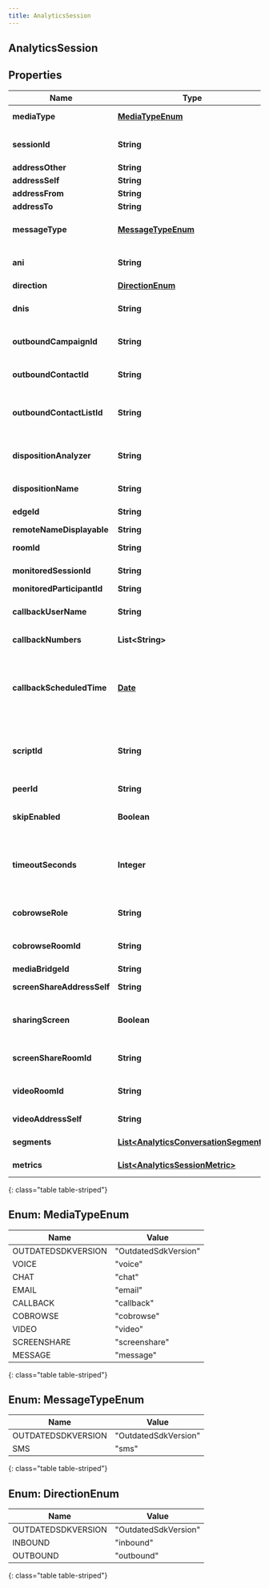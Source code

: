 ```yaml
---
title: AnalyticsSession
---
```

## AnalyticsSession


## Properties

| Name | Type | Description | Notes |
| ------------ | ------------- | ------------- | ------------- |
| **mediaType** | [**MediaTypeEnum**](#MediaTypeEnum) | The session media type |  [optional] |
| **sessionId** | **String** | The unique identifier of this session |  [optional] |
| **addressOther** | **String** |  |  [optional] |
| **addressSelf** | **String** |  |  [optional] |
| **addressFrom** | **String** |  |  [optional] |
| **addressTo** | **String** |  |  [optional] |
| **messageType** | [**MessageTypeEnum**](#MessageTypeEnum) | Message type for messaging services such as sms |  [optional] |
| **ani** | **String** | Automatic Number Identification (caller&#39;s number) |  [optional] |
| **direction** | [**DirectionEnum**](#DirectionEnum) | Direction |  [optional] |
| **dnis** | **String** | Automatic Number Identification (caller&#39;s number) |  [optional] |
| **outboundCampaignId** | **String** | (Dialer) Unique identifier of the outbound campaign |  [optional] |
| **outboundContactId** | **String** | (Dialer) Unique identifier of the contact |  [optional] |
| **outboundContactListId** | **String** | (Dialer) Unique identifier of the contact list that this contact belongs to |  [optional] |
| **dispositionAnalyzer** | **String** | (Dialer) Unique identifier of the contact list that this contact belongs to |  [optional] |
| **dispositionName** | **String** | (Dialer) Result of the analysis |  [optional] |
| **edgeId** | **String** | Unique identifier of the edge device |  [optional] |
| **remoteNameDisplayable** | **String** |  |  [optional] |
| **roomId** | **String** | Unique identifier for the room |  [optional] |
| **monitoredSessionId** | **String** | The sessionID being monitored |  [optional] |
| **monitoredParticipantId** | **String** |  |  [optional] |
| **callbackUserName** | **String** | The name of the user requesting a call back |  [optional] |
| **callbackNumbers** | **List&lt;String&gt;** | List of numbers to callback |  [optional] |
| **callbackScheduledTime** | [**Date**](Date.html) | Scheduled callback date/time. Date time is represented as an ISO-8601 string. For example: yyyy-MM-ddTHH:mm:ss.SSSZ |  [optional] |
| **scriptId** | **String** | Scheduled callback date/time, Date time is represented as an ISO-8601 string.  |  [optional] |
| **peerId** | **String** | A unique identifier for a peer |  [optional] |
| **skipEnabled** | **Boolean** | (Dialer) Whether the agent can skip the dialer contact |  [optional] |
| **timeoutSeconds** | **Integer** | The number of seconds before PureCloud begins the call for a call back. 0 disables automatic calling |  [optional] |
| **cobrowseRole** | **String** | Describe side of the cobrowse (sharer or viewer) |  [optional] |
| **cobrowseRoomId** | **String** | A unique identifier for a PureCloud Cobrowse room. |  [optional] |
| **mediaBridgeId** | **String** |  |  [optional] |
| **screenShareAddressSelf** | **String** | Direct ScreenShare address |  [optional] |
| **sharingScreen** | **Boolean** | Flag determining if screenShare is started or not (true/false) |  [optional] |
| **screenShareRoomId** | **String** | A unique identifier for a PureCloud ScreenShare room. |  [optional] |
| **videoRoomId** | **String** | A unique identifier for a PureCloud video room. |  [optional] |
| **videoAddressSelf** | **String** | Direct Video address |  [optional] |
| **segments** | [**List&lt;AnalyticsConversationSegment&gt;**](AnalyticsConversationSegment.html) | List of segments for this session |  [optional] |
| **metrics** | [**List&lt;AnalyticsSessionMetric&gt;**](AnalyticsSessionMetric.html) | List of metrics for this session |  [optional] |
{: class="table table-striped"}


<a name="MediaTypeEnum"></a>

## Enum: MediaTypeEnum

| Name | Value |
| ---- | ----- |
| OUTDATEDSDKVERSION | &quot;OutdatedSdkVersion&quot; |
| VOICE | &quot;voice&quot; |
| CHAT | &quot;chat&quot; |
| EMAIL | &quot;email&quot; |
| CALLBACK | &quot;callback&quot; |
| COBROWSE | &quot;cobrowse&quot; |
| VIDEO | &quot;video&quot; |
| SCREENSHARE | &quot;screenshare&quot; |
| MESSAGE | &quot;message&quot; |
{: class="table table-striped"}


<a name="MessageTypeEnum"></a>

## Enum: MessageTypeEnum

| Name | Value |
| ---- | ----- |
| OUTDATEDSDKVERSION | &quot;OutdatedSdkVersion&quot; |
| SMS | &quot;sms&quot; |
{: class="table table-striped"}


<a name="DirectionEnum"></a>

## Enum: DirectionEnum

| Name | Value |
| ---- | ----- |
| OUTDATEDSDKVERSION | &quot;OutdatedSdkVersion&quot; |
| INBOUND | &quot;inbound&quot; |
| OUTBOUND | &quot;outbound&quot; |
{: class="table table-striped"}



